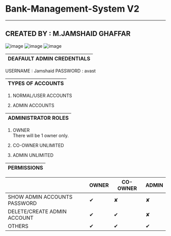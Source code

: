 # Bank-Management-System V2

--------------------------------
CREATED BY : M.JAMSHAID GHAFFAR
--------------------------------
![image](https://user-images.githubusercontent.com/75721211/116591021-d4000a80-a937-11eb-92f3-cc42bc4202e3.png)
![image](https://user-images.githubusercontent.com/75721211/116591069-df533600-a937-11eb-99a7-ca0bacd53fee.png)
![image](https://user-images.githubusercontent.com/75721211/116591133-ef6b1580-a937-11eb-9d55-d3076660b4e3.png)

|    DEAFAULT ADMIN CREDENTIALS |
|-------------------------------|
USERNAME : Jamshaid
PASSWORD : avast

 
|   TYPES OF ACCOUNTS           |
|-------------------------------| 
1) NORMAL/USER ACCOUNTS

2) ADMIN ACCOUNTS

  

|  ADMINISTRATOR ROLES          |
|-------------------------------|
1) OWNER	
	There will be 1 owner only. 	
2) CO-OWNER
	UNLIMITED

3) ADMIN
	UNLIMITED



|     PERMISSIONS               |
|-------------------------------|

|                             | OWNER    |  CO-OWNER  |  ADMIN  |
|-----------------------------|----------|------------|---------|
SHOW ADMIN ACCOUNTS PASSWORD  |  ✔       |    ✘      |   ✘     |
DELETE/CREATE ADMIN ACCOUNT   | ✔        |    ✔      |   ✘     |
OTHERS                        | ✔        |    ✔      |   ✔     |
	

